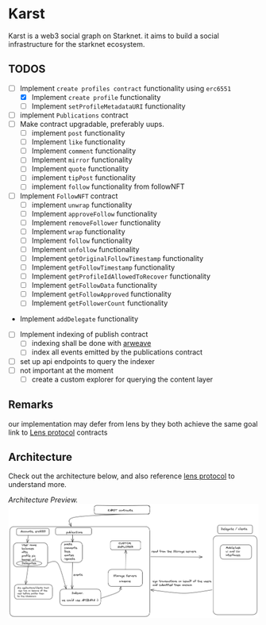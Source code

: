 # Karst

Karst is a web3 social graph on Starknet. it aims to build a social infrastructure for the starknet ecosystem.

## TODOS

- [ ] Implement `create profiles contract` functionality using `erc6551`
  - [x] Implement `create profile` functionality
  - [ ] Implement `setProfileMetadataURI` functionality
- [ ] implement `Publications` contract
- [ ] Make contract upgradable, preferably uups.
  - [ ] implement `post` functionality
  - [ ] Implement `like` functionality
  - [ ] Implement `comment` functionality
  - [ ] Implement `mirror` functionality
  - [ ] Implement `quote` functionality
  - [ ] implement `tipPost` functionality
  - [ ] implement `follow` functionality from followNFT
- [ ] Implement `FollowNFT` contract
  - [ ] implement `unwrap` functionality
  - [ ] Implement `approveFollow` functionality
  - [ ] Implement `removeFollower` functionality
  - [ ] Implement `wrap` functionality
  - [ ] Implement `follow` functionality
  - [ ] Implement `unfollow` functionality
  - [ ] Implement `getOriginalFollowTimestamp` functionality
  - [ ] Implement `getFollowTimestamp` functionality
  - [ ] Implement `getProfileIdAllowedToRecover` functionality
  - [ ] Implement `getFollowData` functionality
  - [ ] Implement `getFollowApproved` functionality
  - [ ] Implement `getFollowerCount` functionality
- Implement `addDelegate` functionality
- [ ] Implement indexing of publish contract
  - [ ] indexing shall be done with [arweave](https://www.arweave.org/)
  - [ ] index all events emitted by the publications contract
- [ ] set up api endpoints to query the indexer
- [ ] not important at the moment
  - [ ] create a custom explorer for querying the content layer

## Remarks

our implementation may defer from lens by they both achieve the same goal
link to [Lens protocol](https://polygonscan.com/address/0x176c2a1c54e8b028eeec14bf0a059e354408ff47#code) contracts

## Architecture

Check out the architecture below, and also reference [lens protocol](https://github.com/lens-protocol/core/tree/master) to understand more.

*Architecture Preview.*
![Local Image](./img/karst%20archieture.png)
